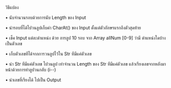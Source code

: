 วิธีแปลง

• นับจำนวนรอบด้วยการนับ Length ของ Input

• นำรอบที่ได้ไปวนลูปเก็บค่า CharAt() ของ Input ตั้งแต่ตัวอักษรแรกถึงตัวสุดท้าย

• เช็ค Input แต่ละตำแหน่ง ด้วย การลูป 10 รอบ จาก Array allNum [0-9] ว่ามี ตำแหน่งใดบ้างเป็นตัวเลข

• เก็บตัวเลขทีได้จากการวนลูปไว้ใน Str ทีมีแค่ตัวเลข

• นำ Str ทีมีแค่ตัวเลข ไปวนลูป เท่าจำนวน Length ของ Str ทีมีแค่ตัวเลข แล้วเรียงเลขจากหลังมาหน้าด้วยการทำลูปวนกลับ (i--) 

• นำเลขที่เรียงได้ ไปเป็น Output 
